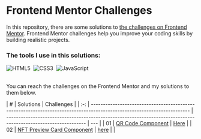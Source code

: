 # Frontend Mentor Challenges

In this repository, there are some solutions to [the challenges on Frontend Mentor](https://www.frontendmentor.io/challenges). Frontend Mentor challenges help you improve your coding skills by building realistic projects.

### The tools I use in this solutions:

![HTML5](https://img.shields.io/badge/-HTML5-E34F26?style=for-the-badge&logo=html5&logoColor=white)&nbsp;
![CSS3](https://img.shields.io/badge/-CSS3-1572B6?style=for-the-badge&logo=css3)&nbsp;
![JavaScript](https://img.shields.io/badge/Javascript-F7DF1E.svg?style=for-the-badge&logo=javascript&logoColor=black)&nbsp;

<!--
![TailwindCSS](https://img.shields.io/badge/-Tailwind_CSS-38B2AC?style=for-the-badge&logo=tailwind-css&logoColor=white)&nbsp;
![React](https://img.shields.io/badge/-React-%23404d59?style=for-the-badge&logo=react)&nbsp;
![Sass](https://img.shields.io/badge/-Sass-CC6699?style=for-the-badge&logo=sass&logoColor=white)&nbsp;
-->

<br>
You can reach the challenges on the Frontend Mentor and my solutions to them below.

<br>

|  #  | Solutions                                                                                                               | Challenges                                                                                                      |
| :-: | ----------------------------------------------------------------------------------------------------------------------- | --------------------------------------------------------------------------------------------------------------- | --- |
| 01  | [QR Code Component](https://github.com/ecemgo/frontend-mentor-challenges/tree/main/qr-code-component)                   | [Here](https://www.frontendmentor.io/solutions/responsive-qr-code-box-using-vanilla-css-and-flexbox-ByUgq_WyGU) |
| 02  | [NFT Preview Card Component](https://github.com/ecemgo/frontend-mentor-challenges/tree/main/nft-preview-card-component) | [here](https://www.frontendmentor.io/solutions/responsive-nft-preview-card-by-using-tailwind-css-k0tys-rxYQ)    |     |
